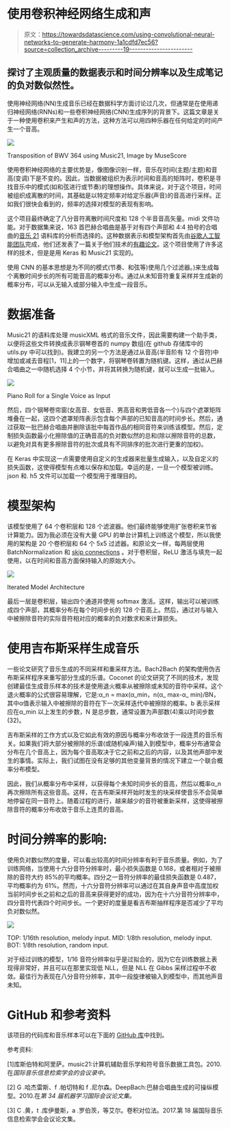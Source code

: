 # 使用卷积神经网络生成和声

> 原文：<https://towardsdatascience.com/using-convolutional-neural-networks-to-generate-harmony-1a1cdfd7ec56?source=collection_archive---------19----------------------->

## 探讨了主观质量的数据表示和时间分辨率以及生成笔记的负对数似然性。

使用神经网络(NN)生成音乐已经在数据科学方面讨论过几次，但通常是在使用递归神经网络(RNNs)和一些卷积神经网络(CNN)生成序列的背景下。这篇文章是关于一种使用卷积来产生和声的方法，这种方法可以用四种乐器在任何给定的时间产生一个音高。

![](img/f75e4d420b8405f9fbd35c254afbbfbd.png)

Transposition of BWV 364 using Music21, Image by MuseScore

使用卷积神经网络的主要优势是，像图像识别一样，音乐在时间(主题/主题)和音高(变调)下是不变的。因此，当数据被组织为表示时间和音高的矩阵时，卷积是寻找音乐中的模式(如和弦进行或节奏)的理想操作。具体来说，对于这个项目，时间被组织成离散的时间，其基础是以特定频率对给定乐器(声音)的音高进行采样。正如我们很快会看到的，频率的选择对模型的表现有影响。

这个项目最终确定了八分音符离散时间尺度和 128 个半音音高矢量。midi 文件功能。对于数据集来说，163 首巴赫合唱曲是基于对有四个声部和 4:4 拍号的合唱曲的[音乐 21](https://web.mit.edu/music21/) 语料库的分析而选择的。这种数据表示和模型架构首先由[谷歌人工智能团队](https://magenta.tensorflow.org/coconet)完成，他们还发表了一篇关于他们技术的[有趣论文](https://arxiv.org/abs/1903.07227)。这个项目使用了许多这样的技术，但是是用 Keras 和 Music21 实现的。

使用 CNN 的基本思想是为不同的模式(节奏、和弦等)使用几个过滤器。)来生成每个离散时间步长的所有可能音高的概率分布。通过从未知音符重复采样并生成新的概率分布，可以从无输入或部分输入中生成一段音乐。

# 数据准备

Music21 的语料库处理 musicXML 格式的音乐文件，因此需要构建一个助手类，以便将这些文件转换成表示钢琴卷首的 numpy 数组(在 github 存储库中的 utils.py 中可以找到)。我建立的另一个方法是通过从音高(半音阶有 12 个音符)中增加或减去音程[1，11]上的一个数字，将钢琴卷转置为随机键。这样，通过从巴赫合唱曲之一中随机选择 4 个小节，并将其转换为随机键，就可以生成一批输入。

![](img/fbe78e7f2e4b2d7026a177821fec7e29.png)

Piano Roll for a Single Voice as Input

然后，四个钢琴卷帘窗(女高音、女低音、男高音和男低音各一个)与四个遮罩矩阵堆叠在一起，这四个遮罩矩阵表示包含每个声部的已知音高的时间步长。然后，通过获取一批巴赫合唱曲并删除该批中每首作品的相同音符来训练该模型。然后，定制损失函数最小化擦除值的正确音高的负对数似然的总和(除以擦除音符的总数，以避免对具有更多擦除音符的批次或具有不同排序的批次进行更重的加权)。

在 Keras 中实现这一点需要使用自定义的生成器来批量生成输入，以及自定义的损失函数，这使得模型有点难以保存和加载。幸运的是，一旦一个模型被训练。json 和. h5 文件可以加载一个模型用于推理目的。

# 模型架构

该模型使用了 64 个卷积层和 128 个滤波器。他们最终能够使用扩张卷积来节省计算能力。因为我必须在没有大量 GPU 的单台计算机上训练这个模型，所以我使用的架构是 20 个卷积层和 64 个 5x5 过滤器。和原论文一样，每两层使用 BatchNormalization 和 [skip connections](/understanding-and-coding-a-resnet-in-keras-446d7ff84d33) 。对于卷积层，ReLU 激活与填充一起使用，以在时间和音高方面保持输入的原始大小。

![](img/a7d70ac13e68fb236939dafac8f4b917.png)

Iterated Model Architecture

最后一层是卷积层，输出四个通道并使用 softmax 激活。这样，输出可以被训练成四个声部，其概率分布在每个时间步长的 128 个音高上。然后，通过对与输入中被擦除音符的实际音符相对应的概率的负对数求和来计算损失。

# 使用吉布斯采样生成音乐

一些论文研究了音乐生成的不同采样和重采样方法。Bach2Bach 的架构使用伪吉布斯采样程序来重写部分生成的乐谱。Coconet 的论文研究了不同的技术，发现创建最佳生成音乐样本的技术是使用退火概率从被擦除或未知的音符中采样。这个退火概率的公式很容易理解，它是:α_n = max(α_min，n(α_ max-α_ min)/BN，其中α值表示输入中被擦除的音符在下一次采样迭代中被擦除的概率。b 表示采样应在α_min 以上发生的步数，N 是总步数，通常设置为声部数(4)乘以时间步数(32)。

吉布斯采样的工作方式以及它如此有效的原因与概率分布收敛于一段连贯的音乐有关。如果我们将大部分被擦除的乐谱(或随机噪声)输入到模型中，概率分布通常会分布在几个音高上，因为每个音高取决于它之前和之后的内容，以及其他声部中发生的事情。实际上，我们试图在没有足够的其他变量背景的情况下建立一个联合概率分布模型。

因此，我们从概率分布中采样，以获得每个未知时间步长的音高，然后以概率α_n 再次擦除所有这些音高。这样，在吉布斯采样开始时发生的块采样使音乐不会简单地停留在同一音符上。随着过程的进行，越来越少的音符被重新采样，这使得被擦除音符的概率分布收敛于音乐上连贯的音高。

# 时间分辨率的影响:

使用负对数似然的度量，可以看出较高的时间分辨率有利于音乐质量。例如，为了训练网络，当使用十六分音符分辨率时，最小损失函数是 0.168，或者相对于被擦除的音符大约 85%的平均概率。四分之一音符分辨率的最佳损失函数是 0.487，平均概率约为 61%。然而，十六分音符分辨率可以通过在其自身声音中高度加权当前时间步长之前和之后的音高来获得更好的成功，因为在十六分音符分辨率中，四分音符代表四个时间步长。一个更好的度量是看吉布斯抽样程序是否减少了平均负对数似然。

![](img/9947371be36f57e95ea68761f86495cb.png)

TOP: 1/16th resolution, melody input. MID: 1/8th resolution, melody input. BOT: 1/8th resolution, random input.

对于经过训练的模型，1/16 音符分辨率似乎是过拟合的，因为它在训练数据上表现得非常好，并且可以在那里实现低 NLL，但是 NLL 在 Gibbs 采样过程中不收敛。最佳行为表现在八分音符分辨率，其中一段旋律被输入到模型中，而其他声音未知。

# GitHub 和参考资料

该项目的代码库和音乐样本可以在下面的 [GitHub 库](https://github.com/Kickflip89/Convolution-Music-AI)中找到。

参考资料:

[1]库斯伯特和阿里萨。music21:计算机辅助音乐学和符号音乐数据工具包。2010.在*国际音乐信息检索学会的会议录中。*

[2] G .哈杰雷斯、f .帕切特和 f .尼尔森。DeepBach:巴赫合唱曲生成的可操纵模型。2010.在*第 34 届机器学习国际会议论文集。*

[3] C .黄，t .库伊曼斯，a .罗伯茨，等艾尔。卷积对位法。2017.第 18 届国际音乐信息检索学会会议论文集。